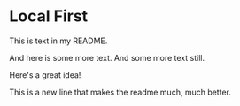 # Local First

This is text in my README. 

And here is some more text. And some more text still.

Here's a great idea!

This is a new line that makes the readme much, much better.
